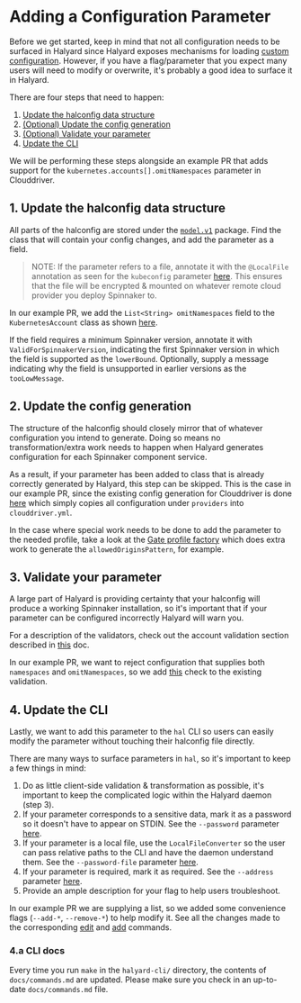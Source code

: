 # Adding a Configuration Parameter

Before we get started, keep in mind that not all configuration needs to be
surfaced in Halyard since Halyard exposes mechanisms for loading [custom
configuration](https://spinnaker.io/reference/halyard/custom/). However,
if you have a flag/parameter that you expect many users will need to modify or
overwrite, it's probably a good idea to surface it in Halyard.

There are four steps that need to happen:

1. [Update the halconfig data
   structure](#1-update-the-halconfig-data-structure)
2. [(Optional) Update the config generation](#2-update-the-config-generation)
3. [(Optional) Validate your parameter](#3-validate-your-parameter)
4. [Update the CLI](#4-update-the-cli)

We will be performing these steps alongside an example PR that adds support for
the `kubernetes.accounts[].omitNamespaces` parameter in Clouddriver.

## 1. Update the halconfig data structure

All parts of the halconfig are stored under the
[`model.v1`](https://github.com/spinnaker/halyard/tree/master/halyard-config/src/main/java/com/netflix/spinnaker/halyard/config/model/v1)
package. Find the class that will contain your config changes, and add the
parameter as a field.

> NOTE: If the parameter refers to a file, annotate it with the `@LocalFile`
> annotation as seen for the `kubeconfig` parameter
> [here](https://github.com/spinnaker/halyard/blob/master/halyard-config/src/main/java/com/netflix/spinnaker/halyard/config/model/v1/providers/kubernetes/KubernetesAccount.java).
> This ensures that the file will be encrypted & mounted on whatever remote
> cloud provider you deploy Spinnaker to.

In our example PR, we add the `List<String> omitNamespaces` field to the
`KubernetesAccount` class as shown
[here](https://github.com/spinnaker/halyard/pull/498/files#diff-f14f7138f2eb7e043ee1ff1bd8bc7a0bR46).

If the field requires a minimum Spinnaker version, annotate it with
`ValidForSpinnakerVersion`, indicating the first Spinnaker version in which the
field is supported as the `lowerBound`. Optionally, supply a message indicating
why the field is unsupported in earlier versions as the `tooLowMessage`.

## 2. Update the config generation

The structure of the halconfig should closely mirror that of whatever
configuration you intend to generate. Doing so means no transformation/extra
work needs to happen when Halyard generates configuration for each Spinnaker
component service.

As a result, if your parameter has been added to class that is already
correctly generated by Halyard, this step can be skipped. This is the case in
our example PR, since the existing config generation for Clouddriver is done
[here](https://github.com/spinnaker/halyard/blob/master/halyard-deploy/src/main/java/com/netflix/spinnaker/halyard/deploy/spinnaker/v1/profile/ClouddriverProfileFactory.java)
which simply copies all configuration under `providers` into `clouddriver.yml`.

In the case where special work needs to be done to add the parameter to the
needed profile, take a look at the [Gate profile
factory](https://github.com/spinnaker/halyard/blob/master/halyard-deploy/src/main/java/com/netflix/spinnaker/halyard/deploy/spinnaker/v1/profile/GateProfileFactory.java)
which does extra work to generate the `allowedOriginsPattern`, for example.

## 3. Validate your parameter

A large part of Halyard is providing certainty that your halconfig will produce
a working Spinnaker installation, so it's important that if your parameter can
be configured incorrectly Halyard will warn you.

For a description of the validators, check out the account validation section
described in
[this](https://github.com/spinnaker/halyard/blob/master/docs/adding-a-provider.md)
doc.

In our example PR, we want to reject configuration that supplies both
`namespaces` and `omitNamespaces`, so we add
[this](https://github.com/spinnaker/halyard/pull/498/files#diff-6a7345e98fd126b108ffcf3fa367fad4R86)
check to the existing validation.

## 4. Update the CLI

Lastly, we want to add this parameter to the `hal` CLI so users can easily
modify the parameter without touching their halconfig file directly.

There are many ways to surface parameters in `hal`, so it's important to keep a
few things in mind:

1. Do as little client-side validation & transformation as possible, it's
   important to keep the complicated logic within the Halyard daemon (step 3).
2. If your parameter corresponds to a sensitive data, mark it as a password so
   it doesn't have to appear on STDIN. See the `--password` parameter
   [here](https://github.com/spinnaker/halyard/blob/master/halyard-cli/src/main/java/com/netflix/spinnaker/halyard/cli/command/v1/config/providers/dockerRegistry/DockerRegistryAddAccountCommand.java).
3. If your parameter is a local file, use the `LocalFileConverter` so the
   user can pass relative paths to the CLI and have the daemon understand them.
   See the `--password-file` parameter
   [here](https://github.com/spinnaker/halyard/blob/master/halyard-cli/src/main/java/com/netflix/spinnaker/halyard/cli/command/v1/config/providers/dockerRegistry/DockerRegistryAddAccountCommand.java).
4. If your parameter is required, mark it as required. See the `--address`
   parameter
   [here](https://github.com/spinnaker/halyard/blob/master/halyard-cli/src/main/java/com/netflix/spinnaker/halyard/cli/command/v1/config/providers/dockerRegistry/DockerRegistryAddAccountCommand.java).
5. Provide an ample description for your flag to help users troubleshoot.

In our example PR we are supplying a list, so we added some convenience
flags (`--add-*`, `--remove-*`) to help modify it. See all the changes made
to the corresponding
[edit](https://github.com/spinnaker/halyard/pull/498/files#diff-6a7345e98fd126b108ffcf3fa367fad4R86)
and
[add](https://github.com/spinnaker/halyard/pull/498/files#diff-c31ee0d9f33578cdcdabe4ee4b2194f4R56)
commands.

### 4.a CLI docs

Every time you run `make` in the `halyard-cli/` directory, the contents of
`docs/commands.md` are updated. Please make sure you check in an up-to-date
`docs/commands.md` file.
